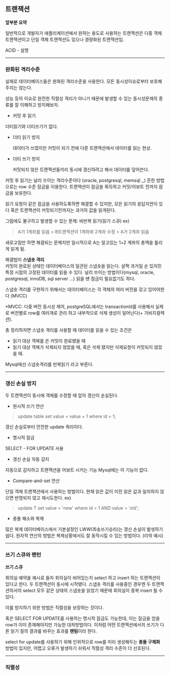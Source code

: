 ## 트랜잭션

**앞부분 요약**

일반적으로 개발자가 애플리케이션에서 원하는 용도로 사용하는 트랜잭션은 다중 객체 트랜잭션이고
단일 객체 트랜잭션도 있으나 경량화된 트랜잭션임.

ACID - 설명

---

### 완화된 격리수준

실제로 데이터베이스들은
완화된 격리수준을 사용한다.
모든 동시성이슈로부터 보호해주지는 않는다.

성능 등의 이슈로 완전한 직렬성 격리가 아니기 때문에 발생할 수 있는 동시성문제의 종류를 잘 이해하고 방지해보자.

- 커밋 후 읽기

더티읽기와 더티쓰기가 없다.

- 더티 읽기 방지

  데이터가 쓰였지만 커밋이 되기 전에 다른 트랜잭션에서 데이터를 읽는 현상.

- 더티 쓰기 방지

  커밋되지 않은 트랜잭션들끼리 동시에 갱신하려고 해서 데이터를 덮어쓴다.

커밋 후 읽기는 널리 쓰이는 격리수준이다 (oracle, postgresql, memsql ,,)
흔한 방법으로는 row 수준 잠금을 이용한다.
트랜잭션이 잠금을 획득하고 커밋/어보트 전까지 잠금을 보유한다.

읽기 요청이 같은 잠금을 사용하도록하면 해결할 수 있지만, 모든 읽기의 응답지연이 있다
혹은 트랜잭션이 커밋되기전까지는 과거의 값을 읽게된다.

그럼에도 불구하고 발생할 수 있는 문제: 비반복 읽기(읽기 스큐)
ex)

> A가 1계좌를 읽음 > B트랜잭션이 1계좌와 2계좌 수정 > A가 2계좌 읽음

새로고침만 하면 해결되는 문제지만 일시적으로 A는 알고있는 1+2 계좌의 총액을 틀리게 읽게 됨.

해결법이 **스냅숏 격리**  
커밋이 완료된 상태인 데이터베이스의 일관된 스냅숏을 읽는다.
살짝 과거일 순 있지민 특정 시점의 고정된 데이터를 읽을 수 있다.
널리 쓰이는 방법이다(mysql, oracle, postgresql, innoDB, sql server ...)
읽을 떈 잠금이 필요없기도 하다.

스냅숏 격리를 구현하기 위해서는
데이터베이스는 각 객체의 여러 버전을 갖고 있어야한다 (MVCC)

\*MVCC: 다중 버전 동시성 제어, postgreSQL에서는 transactionId를 사용해서 실제로 버전별로 row를 여러개로 관리 하고 내부적으로 삭제 생성이 일어난다(+ 가비지컬렉션).

총 정리하자면 스냅숏 격리를 사용할 때 데이터를 읽을 수 있는 조건은

- 읽기 대상 객체를 쓴 커밋이 완료됐을 때
- 읽기 대상 객체가 삭제되지 않았을 때, 혹은 삭제 됐지만 삭제요청이 커밋되지 않았을 때.

Mysql에선 스냅숏격리를 반복읽기 라고 부른다.

---

### 갱신 손실 방지

두 트랜잭션이 동시에 객체를 수정할 때 앞의 갱신이 손실된다.

- 원시적 쓰기 연산

> update table set value = value + 1 where id = 1;

갱신 손실로부터 안전한 update 쿼리이다.

- 명시적 잠금

SELECT - FOR UPDATE 사용

- 갱신 손실 자동 감지

자동으로 감지하고 트랜잭션을 어보트 시키는 기능
Mysql에는 이 기능이 없다.

- Compare-and-set 연산

단일 객체 트랜잭션에서 사용하는 방법이다.
현재 읽은 값이 이전 읽은 값과 일치하지 않으면 반영되지 않고 재시도한다.
ex)

> update T set value = 'new' where id = 1 AND value = 'old';

- 충돌 해소와 복제

많은 복제 데이터베이스에서 기본설정인 LWW(최송쓰기승리)는 갱신 손실이 발생하기 쉽다.
원자적 연산의 방법은 복제상황에서도 잘 동작시킬 수 있는 방법이다. (리악 예시)

---

### 쓰기 스큐와 팬턴

**쓰기 스큐**

회의실 예약을 예시로 들자
회의실이 비어있는지 select 하고 insert 하는 트랜잭션이 있다고 한다.
두 트랜잭션이 동시에 시작됐다.
스냅숏 격리를 사용중인 경우엔 두 트랜잭션의서의 select 모두 같은 상태의 스냅숏을 읽었기 때문에 회의실이 중복 insert 될 수 있다.

이를 방지하기 위한 방법은 직렬성을 보장하는 것이다.

혹은 SELECT FOR UPDATE를 사용하는 명시적 잠금도 가능한데, 이는 잠금을 얻을 row가 이미 존재해야지만 가능한 대처방법이다. 이처럼 어떤 트랜잭션에서의 쓰기가 다른 읽기 질의 결과를 바꾸는 효과를 **팬텀**이라 한다.

select for update를 사용하기 위해 인위적으로 row를 미리 생성해두는 **충돌 구체화** 방법이 있지만, 어렵고 오류가 발생하기 쉬워서 직렬성 격리 수준이 더 선호된다.

---

### 직렬성
